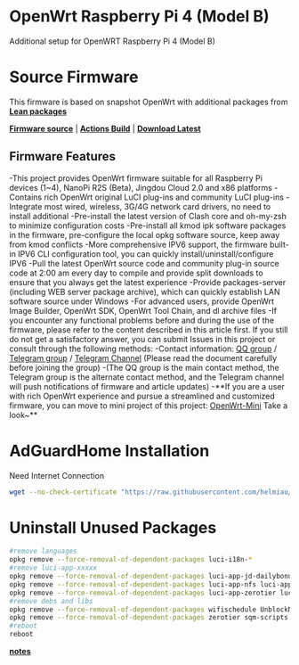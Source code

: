 # OpenWrt Raspberry Pi 4 (Model B)
Additional setup for OpenWRT Raspberry Pi 4 (Model B)

# Source Firmware
This firmware is based on snapshot OpenWrt with additional packages from [**Lean packages**](https://github.com/coolsnowwolf/lede)

[**Firmware source**](https://github.com/SuLingGG/OpenWrt-Rpi)  |  [**Actions Build**](https://github.com/SuLingGG/OpenWrt-Rpi/actions/workflows/build-rpi4-lean-openwrt.yml)  |  [**Download Latest**](https://openwrt.cc/releases/targets/bcm27xx/bcm2711)

## Firmware Features
-This project provides OpenWrt firmware suitable for all Raspberry Pi devices (1~4), NanoPi R2S (Beta), Jingdou Cloud 2.0 and x86 platforms
-Contains rich OpenWrt original LuCI plug-ins and community LuCI plug-ins
-Integrate most wired, wireless, 3G/4G network card drivers, no need to install additional
-Pre-install the latest version of Clash core and oh-my-zsh to minimize configuration costs
-Pre-install all kmod ipk software packages in the firmware, pre-configure the local opkg software source, keep away from kmod conflicts
-More comprehensive IPV6 support, the firmware built-in IPV6 CLI configuration tool, you can quickly install/uninstall/configure IPV6
-Pull the latest OpenWrt source code and community plug-in source code at 2:00 am every day to compile and provide split downloads to ensure that you always get the latest experience
-Provide packages-server (including WEB server package archive), which can quickly establish LAN software source under Windows
-For advanced users, provide OpenWrt Image Builder, OpenWrt SDK, OpenWrt Tool Chain, and dl archive files
-If you encounter any functional problems before and during the use of the firmware, please refer to the content described in this article first. If you still do not get a satisfactory answer, you can submit Issues in this project or consult through the following methods:
-Contact information: [QQ group](https://jq.qq.com/?_wv=1027&k=5RkQisS) / [Telegram group](https://t.me/joinchat/Fc-MpxcaH3mEPA4yOMtJPQ) / [Telegram Channel](https://t.me/beautifulapps) (Please read the document carefully before joining the group)
-(The QQ group is the main contact method, the Telegram group is the alternate contact method, and the Telegram channel will push notifications of firmware and article updates)
-**If you are a user with rich OpenWrt experience and pursue a streamlined and customized firmware, you can move to mini project of this project: [OpenWrt-Mini](https://github.com/SuLingGG/OpenWrt-Mini) Take a look~**

# AdGuardHome Installation
Need Internet Connection
```sh
wget --no-check-certificate "https://raw.githubusercontent.com/helmiau/openwrt-rpi4/main/adguardhome-install.sh" -P /root/ && cd /root && chmod 777 adguardhome-install.sh && bash adguardhome-install.sh
```

# Uninstall Unused Packages
```sh
#remove languages
opkg remove --force-removal-of-dependent-packages luci-i18n-*
#remove luci-app-xxxxx
opkg remove --force-removal-of-dependent-packages luci-app-jd-dailybonus luci-app-serverchan luci-app-wifischedule luci-app-uugamebooster luci-app-mentohust luci-app-unblockmusic luci-app-familycloud luci-app-frpc luci-app-frps luci-app-baidupcs-web luci-app-filebrowser luci-app-kodexplorer luci-app-ps3netsrv amule luci-app-amule luci-app-syncthing luci-app-nft-qos vsftpd-alt
opkg remove --force-removal-of-dependent-packages luci-app-nfs luci-app-gowebdav luci-app-minidlna luci-app-mjpg-streamer luci-app-music-remote-center luci-app-syncdial luci-app-flowoffload luci-app-netdata luci-app-smartdns luci-app-accesscontrol luci-app-xlnetacc luci-app-shairplay luci-app-rclone luci-app-socat luci-app-udpxy luci-app-watchcat luci-app-nps
opkg remove --force-removal-of-dependent-packages luci-app-zerotier luci-app-sqm luci-app-tinyproxy luci-app-haproxy-tcp luci-app-wol luci-app-transmission luci-app-fileassistant luci-app-filetransfer luci-app-ssr-mudb-server luci-app-guest-wifi luci-app-v2ray-server luci-app-vsftpd luci-app-adguardhome
#remove debs and libs
opkg remove --force-removal-of-dependent-packages wifischedule UnblockNeteaseMusic UnblockNeteaseMusicGo frpc frps baidupcs-web ps3netsrv syncthing nft-qos nfs-kernel-server nfs-kernel-server-utils nfs-utils nfs-utils-libs gowebdav forked-daapd minidlna mjpg-streamer netdata smartdns shairplay shairport-sync-openssl rclone rclone-ng rclone-webui-react socat udpxy watchcat etherwake
opkg remove --force-removal-of-dependent-packages zerotier sqm-scripts tinyproxy haproxy wol transmission-daemon-openssl transmission-web-control adguardhome
#reboot
reboot

```


[**notes**](links)
